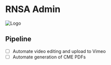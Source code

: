 # RNSA Admin

![Logo](https://drive.google.com/uc?export=view&id=1zX1nCk15vABbR8ZCFz2NGYenViSufF9c/view?usp=share_link)


## Pipeline

- [ ] Automate video editing and upload to Vimeo
- [ ] Automate generation of CME PDFs
